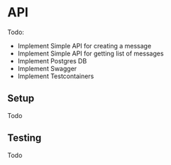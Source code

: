 # API

Todo:

- Implement Simple API for creating a message
- Implement Simple API for getting list of messages
- Implement Postgres DB
- Implement Swagger
- Implement Testcontainers

## Setup

Todo

## Testing

Todo
